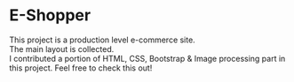 # E-Shopper <br>
This project is a production level e-commerce site.<br>
The main layout is collected. <br>
I contributed a portion of HTML, CSS, Bootstrap & Image processing part in this project. Feel free to check this out!

